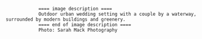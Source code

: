 
                ==== image description ====
                Outdoor urban wedding setting with a couple by a waterway, surrounded by modern buildings and greenery.
                ==== end of image description ====
                Photo: Sarah Mack Photography